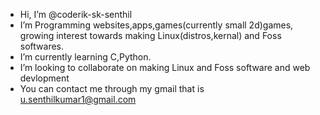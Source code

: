- Hi, I’m @coderik-sk-senthil
- I’m Programming websites,apps,games(currently small 2d)games, growing interest towards making Linux(distros,kernal) and Foss softwares.
- I’m currently learning C,Python.
- I’m looking to collaborate on making Linux and Foss software and web devlopment
- You can contact me through my gmail that is u.senthilkumar1@gmail.com 
<!---
coderik-sk-senthil/coderik-sk-senthil is a ✨ special ✨ repository because its `README.md` (this file) appears on your GitHub profile.
You can click the Preview link to take a look at your changes.
--->
